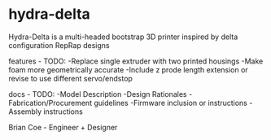 # hydra-delta
Hydra-Delta is a multi-headed bootstrap 3D printer inspired by delta configuration RepRap designs


features - TODO:
-Replace single extruder with two printed housings
-Make foam more geometrically accurate
-Include z prode length extension or revise to use different servo/endstop

docs - TODO:
-Model Description
-Design Rationales
-Fabrication/Procurement guidelines
-Firmware inclusion or instructions
-Assembly instructions

Brian Coe - Engineer + Designer
